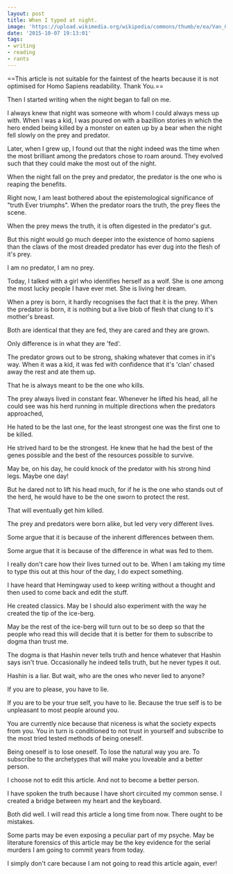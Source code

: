 ```yaml
---
layout: post
title: When I typed at night.
image: 'https://upload.wikimedia.org/wikipedia/commons/thumb/e/ea/Van_Gogh_-_Starry_Night_-_Google_Art_Project.jpg/1135px-Van_Gogh_-_Starry_Night_-_Google_Art_Project.jpg'
date: '2015-10-07 19:13:01'
tags:
- writing
- reading
- rants
---
```


==This article is not suitable for the faintest of the hearts because it is not optimised for Homo Sapiens readability. Thank You.==

Then I started writing when the night began to fall on me. 

I always knew that night was someone with whom I could always mess up with. When I was a kid, I was poured on with a bazillion stories in which the hero ended being killed by a monster on eaten up by a bear when the night fell slowly on the prey and predator.

Later, when I grew up, I found out that the night indeed was the time when the most brilliant among the predators chose to roam around. They evolved such that they could make the most out of the night.

When the night fall on the prey and predator, the predator is the one who is reaping the benefits.

Right now, I am least bothered about the epistemological significance of "truth Ever triumphs". When the predator roars the truth, the prey flees the scene.

When the prey mews the truth, it is often digested in the predator's gut.

But this night would go much deeper into the existence of homo sapiens than the claws of the most dreaded predator has ever dug into the flesh of it's prey.

I am no predator, I am no prey.

Today, I talked with a girl who identifies herself as a wolf. She is one among the most lucky people I have ever met. She is living her dream.

When a prey is born, it hardly recognises the fact that it is the prey. When the predator is born, it is nothing but a live blob of flesh that clung to it's mother's breast. 

Both are identical that they are fed, they are cared and they are grown.

Only difference is in what they are 'fed'.

The predator grows out to be strong, shaking whatever that comes in it's way. When it was a kid, it was fed with confidence that it's 'clan' chased away the rest and ate them up.

That he is always meant to be the one who kills.

The prey always lived in constant fear. Whenever he lifted his head, all he could see was his herd running in multiple directions when the predators approached,

He hated to be the last one, for the least strongest one was the first one to be killed.

He strived hard to be the strongest. He knew that he had the best of the genes possible and the best of the resources possible to survive. 

May be, on his day, he could knock of the predator with his strong hind legs. Maybe one day!

But he dared not to lift his head much, for if he is the one who stands out of the herd, he would have to be the one sworn to protect the rest. 

That will eventually get him killed.

The prey and predators were born alike, but led very very different lives.  

Some argue that it is because of the inherent differences between them.

Some argue that it is because of the difference in what was fed to them.

I really don't care how their lives turned out to be. When I am taking my time to type this out at this hour of the day, I do expect something.

I have heard that Hemingway used to keep writing without a thought and then used to come back and edit the stuff.

He created classics. May be I should also experiment with the way he created the tip of the ice-berg.

May be the rest of the ice-berg will turn out to be so deep so that the people who read this will decide that it is better for them to subscribe to dogma than trust me.

The dogma is that Hashin never tells truth and hence whatever that Hashin says isn't true. Occasionally he indeed tells truth, but he never types it out. 

Hashin is a liar. But wait, who are the ones who never lied to anyone?

If you are to please, you have to lie.

If you are to be your true self, you have to lie. Because the true self is to be unpleasant to most people around you.

You are currently nice because that niceness is what the society expects from you. You in turn is conditioned to not trust in yourself and subscribe to the most tried tested methods of being oneself.

Being oneself is to lose oneself. To lose the natural way you are. To subscribe to the archetypes that will make you loveable and a better person.

I choose not to edit this article. And not to become a better person.

I have spoken the truth because I have short circuited my common sense. I created a bridge between my heart and the keyboard.

Both did well. I will read this article a long time from now. There ought to be mistakes.

Some parts may be even exposing a peculiar part of my psyche. May be literature forensics of this article may be the key evidence for the serial murders I am going to commit years from today.

I simply don't care because I am not going to read this article again, ever! 
